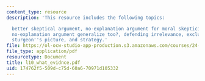 ```yaml
---
content_type: resource
description: 'This resource includes the following topics:

  better skeptical argument, no-explanation argument for moral skepticism, does the
  no-explanation argument generalize too?, defending irrelevance, exclusion in action,
  sturgeon''s picture, and strategy.'
file: https://ol-ocw-studio-app-production.s3.amazonaws.com/courses/24-03-relativism-reason-and-reality-spring-2005/174762f5509dc75d60a670971d105332_l10_what_evidnce.pdf
file_type: application/pdf
resourcetype: Document
title: l10_what_evidnce.pdf
uid: 174762f5-509d-c75d-60a6-70971d105332
---
```

